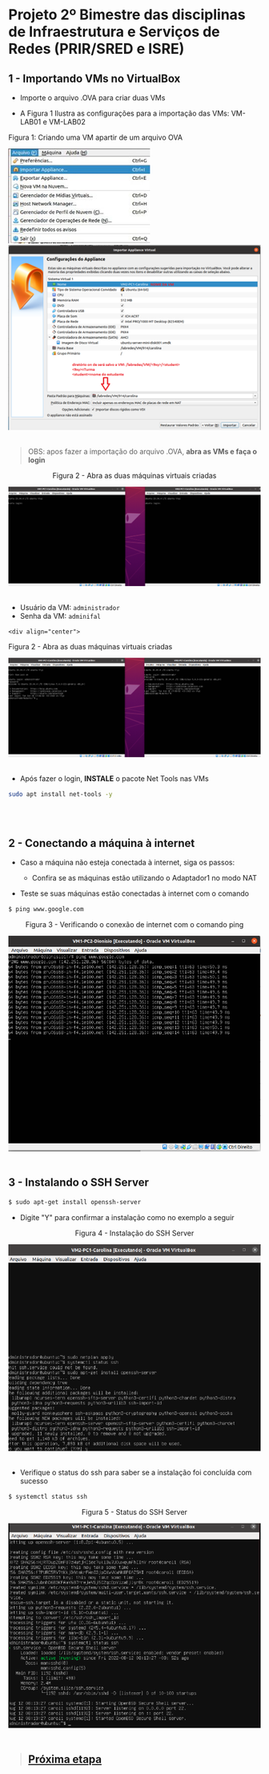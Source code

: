 # Projeto 2º Bimestre das disciplinas de Infraestrutura e Serviços de Redes (PRIR/SRED e ISRE)

## 1 - Importando VMs no VirtualBox
  * Importe o arquivo .OVA para criar duas VMs
  
  * A Figura 1 Ilustra as configurações para a importação das VMs: VM-LAB01 e VM-LAB02

    <div align="center">
  <p>Figura 1: Criando uma VM apartir de um arquivo OVA</p>
  <img src="../Imagens/etapa2-criandomv.2.jpeg" />
  <img src="../Imagens/Importando.png"/>
  <br><br>
   </div>


   > OBS: apos fazer a importação do arquivo .OVA, **abra as VMs e faça o login**

   <div align="center">
  <p>Figura 2 - Abra as duas máquinas virtuais criadas</p>
  <img src='../Imagens/etapa2-criandomv.4.png'>
  <br><br>
   </div>

   * Usuário da VM: `administrador`
   * Senha da VM: `adminifal` 

    <div align="center">
  <p>Figura 2 - Abra as duas máquinas virtuais criadas</p>
  <img src='../Imagens/etapa2-criandomv.5.png'>
  <br><br>
   </div>

  * Após fazer o login, **INSTALE** o pacote Net Tools nas VMs
  ```bash
  sudo apt install net-tools -y
  ```
  <br><br>

## 2 - Conectando a máquina à internet

- Caso a máquina não esteja conectada à internet, siga os passos: 
  - Confira se as máquinas estão utilizando o Adaptador1 no modo NAT 

- Teste se suas máquinas estão conectadas à internet com o comando

```bash
$ ping www.google.com
```
<div align="center">
  <p>Figura 3 - Verificando o conexão de internet com o comando ping</p>
  <img src="../Imagens/etapa4-PING.3.png" />
  <br><br>
</div>

## 3 - Instalando o SSH Server

```bash
$ sudo apt-get install openssh-server
```

- Digite "Y" para confirmar a instalação como no exemplo a seguir

<div align="center">
  <p>Figura 4 - Instalação do SSH Server</p>
  <img src="../Imagens/etapa4-instalar-ssh.4.png" />
  <br><br>
</div>

- Verifique o status do ssh para saber se a instalação foi concluída com sucesso

```bash
$ systemctl status ssh
```

<div align="center">
  <p>Figura 5 - Status do SSH Server</p>
  <img src="../Imagens/etapa4-status-ssh.5.png" />
  <br><br>
</div>

> ## <a href="./3.md">Próxima etapa</a>